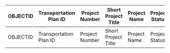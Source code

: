 | OBJECTID | Transportation Plan ID | Project Number | Short Project Title | Project Name | Project Status | Project Description | Project Source | Lead Agency | Estimated Cost | Estimated Timeframe | TSP District | RTP Number | RTP Fiscally Constrained | Display Cost | TSP Feature Type | bps_status | GlobalID | Shape Area | Shape Length | TestimonyID |
| - | - | - | - | - | - | - | - | - | - | - | - | - | - | - | - | - | - | - | - | - |
| OBJECTID | Transportation Plan ID | Project Number | Short Project Title | Project Name | Project Status | Project Description | Project Source | Lead Agency | Estimated Cost | Estimated Timeframe | TSP District | RTP Number | RTP Fiscally Constrained | Display Cost | TSP Feature Type | bps_status | GlobalID | Shape Area | Shape Length | TestimonyID" |